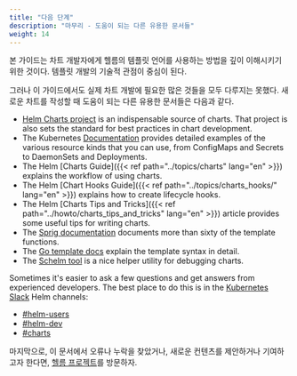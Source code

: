 ```yaml
---
title: "다음 단계"
description: "마무리 - 도움이 되는 다른 유용한 문서들"
weight: 14
---
```


본 가이드는 차트 개발자에게 헬름의 템플릿 언어를 사용하는 방법을 깊이 이해시키기 위한 것이다.
템플릿 개발의 기술적 관점이 중심이 된다.

그러나 이 가이드에서도 실제 차트 개발에 필요한 많은 것들을 모두 다루지는 못했다.
새로운 차트를 작성할 때 도움이 되는 다른 유용한 문서들은 다음과 같다.

- [Helm Charts project](https://github.com/helm/charts) is an indispensable source of charts. That project is also sets the standard for best practices in chart development.
- The Kubernetes [Documentation](https://kubernetes.io/docs/home/) provides detailed examples of the various resource kinds that you can use, from ConfigMaps and Secrets to DaemonSets and Deployments.
- The Helm [Charts Guide]({{< ref path="../topics/charts" lang="en" >}}) explains the workflow of using charts.
- The Helm [Chart Hooks Guide]({{< ref path="../topics/charts_hooks/" lang="en" >}}) explains how to create lifecycle hooks.
- The Helm [Charts Tips and Tricks]({{< ref path="../howto/charts_tips_and_tricks" lang="en" >}}) article provides some useful tips for writing charts.
- The [Sprig documentation](https://github.com/Masterminds/sprig) documents more than sixty of the template functions.
- The [Go template docs](https://godoc.org/text/template) explain the template syntax in detail.
- The [Schelm tool](https://github.com/databus23/schelm) is a nice helper utility for debugging charts.

Sometimes it's easier to ask a few questions and get answers from experienced developers. The best place to do this is in the [Kubernetes Slack](https://kubernetes.slack.com) Helm channels:

- [#helm-users](https://kubernetes.slack.com/messages/helm-users)
- [#helm-dev](https://kubernetes.slack.com/messages/helm-dev)
- [#charts](https://kubernetes.slack.com/messages/charts)

마지막으로, 이 문서에서 오류나 누락을 찾았거나,
새로운 컨텐츠를 제안하거나 기여하고자 한다면, [헬름 프로젝트](https://github.com/helm/helm-www)를 방문하자.
